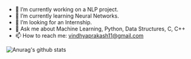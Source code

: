 - 🔭 I’m currently working on a NLP project.
- 🌱 I’m currently learning Neural Networks.
- 👯 I’m looking for an Internship.
- 💬 Ask me about Machine Learning, Python, Data Structures, C, C++
- 📫 How to reach me: vindhyaprakash11@gmail.com



![Anurag's github stats](https://github-readme-stats.vercel.app/api?username=Vindhya-11&show_icons=true&theme=radical)

